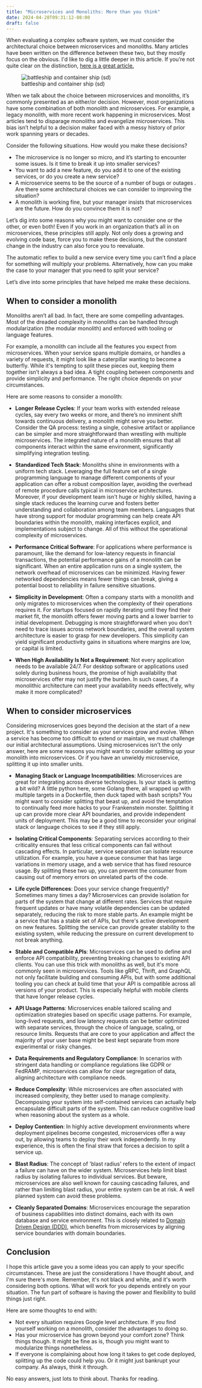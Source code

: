 ```yaml
---
title: "Microservices and Monoliths: More than you think"
date: 2024-04-28T09:31:12-08:00
draft: false
---
```


When evaluating a complex software system, we must consider the architectural choice between microservices and monoliths. Many articles have been written on the difference between these two, but they mostly focus on the obvious. I'd like to dig a little deeper in this article. If you’re not quite clear on the distinction, [here is a great article.](https://aws.amazon.com/compare/the-difference-between-monolithic-and-microservices-architecture/)

<!--more-->

<figure>
    <img src="microservices.jpg" alt="battleship and container ship (sd)" loading="lazy">
    <figcaption>battleship and container ship (sd)</figcaption>
</figure>

When we talk about the choice between microservices and monoliths, it’s commonly presented as an either/or decision. However, most organizations have some combination of both monolith and microservices.  For example, a legacy monolith, with more recent work happening in microservices. Most articles tend to disparage monoliths and evangelize microservices. This bias isn’t helpful to a decision maker faced with a messy history of prior work spanning years or decades.

Consider the following situations.  How would you make these decisions?

- The microservice is no longer so micro, and it’s starting to encounter some issues. Is it time to break it up into smaller services? 
- You want to add a new feature, do you add it to one of the existing services, or do you create a new service?
- A microservice seems to be the source of a number of bugs or outages . Are there some architectural choices we can consider to improving the situation?
- A monolith is working fine, but your manager insists that microservices are the future.  How do you convince them it is not?

Let’s dig into some reasons why you might want to consider one or the other, or even both!  Even if you work in an organization that’s all in on microservices, these principles still apply. Not only does a growing and evolving code base, force you to make these decisions, but the constant change in the industry can also force you to reevaluate.

The automatic reflex to build a new service every time you can’t find a place for something will multiply your problems. Alternatively, how can you make the case to your manager that you need to split your service?

Let’s dive into some principles that have helped me make these decisions.
## When to consider a monolith

Monoliths aren’t all bad. In fact, there are some compelling advantages. Most of the dreaded complexity in monoliths can be handled through modularization (the modular monolith) and enforced with tooling or language features.

For example, a monolith can include all the features you expect from microservices. When your service spans multiple domains, or handles a variety of requests, it might look like a caterpillar wanting to become a butterfly. While it's tempting to split these pieces out, keeping them together isn’t always a bad idea.  A tight coupling between components and provide simplicity and performance.  The right choice depends on your circumstances.

Here are some reasons to consider a monolith:

- **Longer Release Cycles**: If your team works with extended release cycles, say every two weeks or more, and there’s no imminent shift towards continuous delivery, a monolith might serve you better. Consider the QA process: testing a single, cohesive artifact or appliance can be simpler and more straightforward than wrestling with multiple microservices. The integrated nature of a monolith ensures that all components interact within the same environment, significantly simplifying integration testing.  

- **Standardized Tech Stack**: Monoliths shine in environments with a uniform tech stack. Leveraging the full feature set of a single programming language to manage different components of your application can offer a robust composition layer, avoiding the overhead of remote procedure calls typical in microservice architectures. Moreover, if your development team isn't huge or highly skilled, having a single stack reduces the learning curve and fosters better understanding and collaboration among team members. Languages that have strong support for modular programming can help create API boundaries within the monolith, making interfaces explicit, and implementations subject to change.  All of this without the operational complexity of microservices.

- **Performance Critical Software**: For applications where performance is paramount, like the demand for low-latency requests in financial transactions, the potential performance gains of a monolith can be significant. When an entire application runs on a single system, the network overhead of microservices can be minimized.  Having fewer networked dependencies means fewer things can break, giving a potential boost to reliability in failure sensitive situations.

- **Simplicity in Development**: Often a company starts with a monolith and only migrates to microservices when the complexity of their operations requires it. For startups focused on rapidly iterating until they find their market fit, the monolith offers fewer moving parts and a lower barrier to initial development. Debugging is more straightforward when you don’t need to trace issues across network boundaries, and the overall system architecture is easier to grasp for new developers.  This simplicity can yield significant productivity gains in situations where margins are low, or capital is limited.

- **When High Availability Is Not a Requirement**: Not every application needs to be available 24/7. For desktop software or applications used solely during business hours, the promise of high availability that microservices offer may not justify the burden. In such cases, if a monolithic architecture can meet your availability needs effectively, why make it more complicated?

## When to consider microservices

Considering microservices goes beyond the decision at the start of a new project.  It's something to consider as your services grow and evolve.  When a service has become too difficult to extend or maintain, we must challenge our initial architectural assumptions.  Using microservices isn't the only answer, here are some reasons you might want to consider splitting up your monolith into microservices.  Or if you have an unwieldy microservice, splitting it up into smaller units.

- **Managing Stack or Language Incompatibilities**: Microservices are great for integrating across diverse technologies. Is your stack is getting a bit wild? A little python here, some Golang there, all wrapped up with multiple targets in a Dockerfile, then duck taped with bash scripts?  You might want to consider splitting that beast up, and avoid the temptation to continually feed more hacks to your Frankenstein monster. Splitting it up can provide more clear API boundaries, and provide independent units of deployment.  This may be a good time to reconsider your original stack or language choices to see if they still apply.

- **Isolating Critical Components**: Separating services according to their criticality ensures that less critical components can fail without cascading effects. In particular, service separation can isolate resource utilization.  For example, you have a queue consumer that has large variations in memory usage, and a web service that has fixed resource usage.  By splitting these two up, you can prevent the consumer from causing out of memory errors on unrelated parts of the code.

- **Life cycle Differences**: Does your service change frequently? Sometimes many times a day? Microservices can provide isolation for parts of the system that change at different rates. Services that require frequent updates or have many volatile dependencies can be updated separately, reducing the risk to more stable parts.  An example might be a service that has a stable set of APIs, but there's active development on new features.  Splitting the service can provide greater stability to the existing system, while reducing the pressure on current development to not break anything.

- **Stable and Compatible APIs**: Microservices can be used to define and enforce API compatibility, preventing breaking changes to existing API clients. You can use this trick with monoliths as well, but it's more commonly seen in microservices. Tools like gRPC, Thrift, and GraphQL not only facilitate building and consuming APIs, but with some additional tooling you can check at build time that your API is compatible across all versions of your product.  This is especially helpful with mobile clients that have longer release cycles.

- **API Usage Patterns**: Microservices enable tailored scaling and optimization strategies based on specific usage patterns.  For example, long-lived requests, and low latency requests can be better optimized with separate services, through the choice of language, scaling, or resource limits.  Requests that are core to your application and affect the majority of your user base might be best kept separate from more experimental or risky changes.

- **Data Requirements and Regulatory Compliance**: In scenarios with stringent data handling or compliance regulations like GDPR or FedRAMP, microservices can allow for clear segregation of data, aligning architecture with compliance needs. 

- **Reduce Complexity**: While microservices are often associated with increased complexity, they better used to manage complexity. Decomposing your system into self-contained services can actually help encapsulate difficult parts of the system. This can reduce cognitive load when reasoning about the system as a whole.

- **Deploy Contention**: In highly active development environments where deployment pipelines become congested, microservices offer a way out, by allowing teams to deploy their work independently. In my experience, this is often the final straw that forces a decision to split a service up.

- **Blast Radius**: The concept of 'blast radius' refers to the extent of impact a failure can have on the wider system. Microservices help limit blast radius by isolating failures to individual services. But beware, microservices are also well known for causing cascading failures, and rather than limiting blast radius, your entire system can be at risk. A well planned system can avoid these problems.

- **Cleanly Separated Domains**: Microservices encourage the separation of business capabilities into distinct domains, each with its own database and service environment. This is closely related to [Domain Driven Design (DDD)](https://en.wikipedia.org/wiki/Domain-driven_design), which benefits from microservices by aligning service boundaries with domain boundaries.

## Conclusion

I hope this article gave you a some ideas you can apply to your specific circumstances. These are just the considerations I have thought about, and I'm sure there's more. Remember, it's not black and white, and it's worth considering both options. What will work for you depends entirely on your situation. The fun part of software is having the power and flexibility to build things just right.

Here are some thoughts to end with:

- Not every situation requires Google level architecture. If you find yourself working on a monolith, consider the advantages to doing so.   
- Has your microservice has grown beyond your comfort zone?  Think things though.  It might be fine as is, though you might want to modularize things nonetheless.
- If everyone is complaining about how long it takes to get code deployed, splitting up the code could help you.  Or it might just bankrupt your company.  As always, think it through.

No easy answers, just lots to think about. Thanks for reading.

